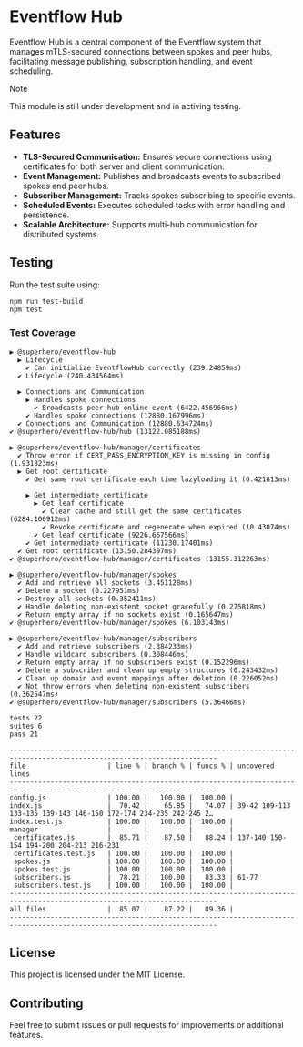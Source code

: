 # Eventflow Hub

Eventflow Hub is a central component of the Eventflow system that manages mTLS-secured connections between spokes and peer hubs, facilitating message publishing, subscription handling, and event scheduling.

> [!NOTE]
> This module is still under development and in activing testing.

## Features

- **TLS-Secured Communication:** Ensures secure connections using certificates for both server and client communication.
- **Event Management:** Publishes and broadcasts events to subscribed spokes and peer hubs.
- **Subscriber Management:** Tracks spokes subscribing to specific events.
- **Scheduled Events:** Executes scheduled tasks with error handling and persistence.
- **Scalable Architecture:** Supports multi-hub communication for distributed systems.

## Testing

Run the test suite using:

```bash
npm run test-build
npm test
```

### Test Coverage

```
▶ @superhero/eventflow-hub
  ▶ Lifecycle
    ✔ Can initialize EventflowHub correctly (239.24859ms)
  ✔ Lifecycle (240.434564ms)

  ▶ Connections and Communication
    ▶ Handles spoke connections
      ✔ Broadcasts peer hub online event (6422.456966ms)
    ✔ Handles spoke connections (12880.167996ms)
  ✔ Connections and Communication (12880.634724ms)
✔ @superhero/eventflow-hub/hub (13122.085188ms)

▶ @superhero/eventflow-hub/manager/certificates
  ✔ Throw error if CERT_PASS_ENCRYPTION_KEY is missing in config (1.931823ms)
  ▶ Get root certificate
    ✔ Get same root certificate each time lazyloading it (0.421813ms)

    ▶ Get intermediate certificate
      ▶ Get leaf certificate
        ✔ Clear cache and still get the same certificates (6284.100912ms)
        ✔ Revoke certificate and regenerate when expired (10.43074ms)
      ✔ Get leaf certificate (9226.667566ms)
    ✔ Get intermediate certificate (11230.17401ms)
  ✔ Get root certificate (13150.284397ms)
✔ @superhero/eventflow-hub/manager/certificates (13155.312263ms)

▶ @superhero/eventflow-hub/manager/spokes
  ✔ Add and retrieve all sockets (3.451128ms)
  ✔ Delete a socket (0.227951ms)
  ✔ Destroy all sockets (0.352411ms)
  ✔ Handle deleting non-existent socket gracefully (0.275818ms)
  ✔ Return empty array if no sockets exist (0.165647ms)
✔ @superhero/eventflow-hub/manager/spokes (6.103143ms)

▶ @superhero/eventflow-hub/manager/subscribers
  ✔ Add and retrieve subscribers (2.384233ms)
  ✔ Handle wildcard subscribers (0.308446ms)
  ✔ Return empty array if no subscribers exist (0.152296ms)
  ✔ Delete a subscriber and clean up empty structures (0.243432ms)
  ✔ Clean up domain and event mappings after deletion (0.226052ms)
  ✔ Not throw errors when deleting non-existent subscribers (0.362547ms)
✔ @superhero/eventflow-hub/manager/subscribers (5.36466ms)

tests 22
suites 6
pass 21

-------------------------------------------------------------------------------------------------------------------------
file                    | line % | branch % | funcs % | uncovered lines
-------------------------------------------------------------------------------------------------------------------------
config.js               | 100.00 |   100.00 |  100.00 | 
index.js                |  70.42 |    65.85 |   74.07 | 39-42 109-113 133-135 139-143 146-150 172-174 234-235 242-245 2…
index.test.js           | 100.00 |   100.00 |  100.00 | 
manager                 |        |          |         | 
 certificates.js        |  85.71 |    87.50 |   88.24 | 137-140 150-154 194-200 204-213 216-231
 certificates.test.js   | 100.00 |   100.00 |  100.00 | 
 spokes.js              | 100.00 |   100.00 |  100.00 | 
 spokes.test.js         | 100.00 |   100.00 |  100.00 | 
 subscribers.js         |  78.21 |   100.00 |   83.33 | 61-77
 subscribers.test.js    | 100.00 |   100.00 |  100.00 | 
-------------------------------------------------------------------------------------------------------------------------
all files               |  85.07 |    87.22 |   89.36 | 
-------------------------------------------------------------------------------------------------------------------------
```

## License

This project is licensed under the MIT License.

## Contributing

Feel free to submit issues or pull requests for improvements or additional features.
